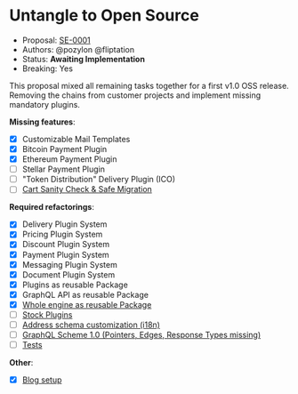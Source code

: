# Untangle to Open Source

* Proposal: [SE-0001](0001-open-source.md)
* Authors: @pozylon @fliptation
* Status: **Awaiting Implementation**
* Breaking: Yes

This proposal mixed all remaining tasks together for a first v1.0 OSS release.
Removing the chains from customer projects and implement missing mandatory plugins.

**Missing features**:
- [x] Customizable Mail Templates
- [x] Bitcoin Payment Plugin
- [x] Ethereum Payment Plugin
- [ ] Stellar Payment Plugin
- [ ] "Token Distribution" Delivery Plugin (ICO)
- [ ] [Cart Sanity Check & Safe Migration](https://github.com/xecutors/unchained/issues/27)

**Required refactorings**:
- [x] Delivery Plugin System
- [x] Pricing Plugin System
- [x] Discount Plugin System
- [x] Payment Plugin System
- [x] Messaging Plugin System
- [x] Document Plugin System
- [x] Plugins as reusable Package
- [x] GraphQL API as reusable Package
- [x] [Whole engine as reusable Package](https://github.com/xecutors/unchained/issues/26)
- [ ] [Stock Plugins](https://github.com/xecutors/unchained/issues/21)
- [ ] [Address schema customization (i18n)](https://github.com/xecutors/unchained/issues/14)
- [ ] [GraphQL Scheme 1.0 (Pointers, Edges, Response Types missing)](https://github.com/xecutors/unchained/issues/12)
- [ ] [Tests](https://github.com/xecutors/unchained/issues/3)

**Other**:
- [x] [Blog setup](https://github.com/xecutors/unchained/issues/17)
